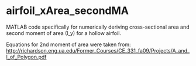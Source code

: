 # airfoil_xArea_secondMA
MATLAB code specifically for numerically deriving cross-sectional area and second moment of area (I_y) for a hollow airfoil.

Equations for 2nd moment of area were taken from:
http://richardson.eng.ua.edu/Former_Courses/CE_331_fa09/Projects/A_and_I_of_Polygon.pdf
